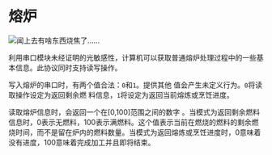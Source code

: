 # 熔炉
![闻上去有啥东西烧焦了……](block:minecraft:furnace)

利用串口模块未经证明的光敏感性，计算机可以获取普通熔炉处理过程中的一些基本信息。此协议同时支持读写操作。

写入熔炉的串口时，有两个值合法：`0`和`1`。提供其他 值会产生未定义行为。`0`将读取操作设定为返回剩余燃 料信息，`1`将设定为返回当前熔炼或烹饪进度。

读取熔炉信息时，会返回一个在[0,100]范围之间的数字 。当模式为返回剩余燃料信息时，0表示无燃料，100表示满燃料。这个值表示当前在燃烧的燃料的剩余燃烧时间，而不是留在炉内的燃料数量。当模式为返回熔炼或烹饪进度时，0意味着没有进度，100意味着完成加工并且即将结束。
